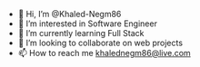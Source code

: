 - 👋 Hi, I’m @Khaled-Negm86
- 👀 I’m interested in Software Engineer
- 🌱 I’m currently learning Full Stack
- 💞️ I’m looking to collaborate on web projects
- 📫 How to reach me khalednegm86@live.com

<!---
Khaled-Negm86/Khaled-Negm86 is a ✨ special ✨ repository because its `README.md` (this file) appears on your GitHub profile.
You can click the Preview link to take a look at your changes.
--->

